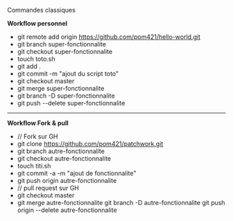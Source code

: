 Commandes classiques

**Workflow personnel**

- git remote add origin https://github.com/pom421/hello-world.git
- git branch super-fonctionnalite
- git checkout super-fonctionnalite
- touch toto.sh
- git add .
- git commit -m "ajout du script toto"
- git checkout master
- git merge super-fonctionnalite
- git branch -D super-fonctionnalite
- git push --delete super-fonctionnalite


------------
**Workflow Fork & pull**

- // Fork sur GH
- git clone https://github.com/pom421/patchwork.git
- git branch autre-fonctionnalite
- git checkout autre-fonctionnalite
- touch titi.sh
- git commit -a -m "ajout de fonctionnalite"
- git push origin autre-fonctionnalite
- // pull request sur GH
- git checkout master
- git merge autre-fonctionnalite
git branch -D autre-fonctionnalite
git push origin --delete autre-fonctionnalite
